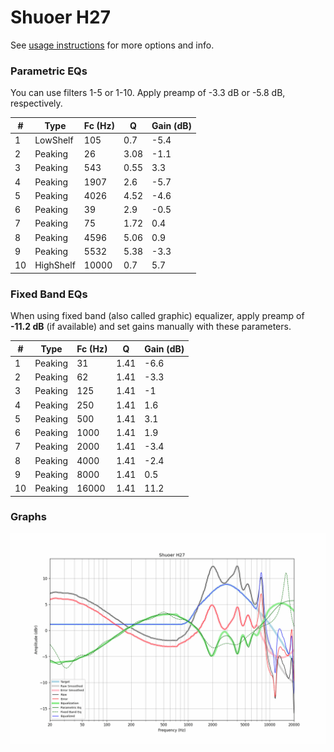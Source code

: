 # Shuoer H27
See [usage instructions](https://github.com/jaakkopasanen/AutoEq#usage) for more options and info.

### Parametric EQs
You can use filters 1-5 or 1-10. Apply preamp of -3.3 dB or -5.8 dB, respectively.

|   # | Type      |   Fc (Hz) |    Q |   Gain (dB) |
|-----|-----------|-----------|------|-------------|
|   1 | LowShelf  |       105 | 0.7  |        -5.4 |
|   2 | Peaking   |        26 | 3.08 |        -1.1 |
|   3 | Peaking   |       543 | 0.55 |         3.3 |
|   4 | Peaking   |      1907 | 2.6  |        -5.7 |
|   5 | Peaking   |      4026 | 4.52 |        -4.6 |
|   6 | Peaking   |        39 | 2.9  |        -0.5 |
|   7 | Peaking   |        75 | 1.72 |         0.4 |
|   8 | Peaking   |      4596 | 5.06 |         0.9 |
|   9 | Peaking   |      5532 | 5.38 |        -3.3 |
|  10 | HighShelf |     10000 | 0.7  |         5.7 |

### Fixed Band EQs
When using fixed band (also called graphic) equalizer, apply preamp of **-11.2 dB** (if available) and set gains manually with these parameters.

|   # | Type    |   Fc (Hz) |    Q |   Gain (dB) |
|-----|---------|-----------|------|-------------|
|   1 | Peaking |        31 | 1.41 |        -6.6 |
|   2 | Peaking |        62 | 1.41 |        -3.3 |
|   3 | Peaking |       125 | 1.41 |        -1   |
|   4 | Peaking |       250 | 1.41 |         1.6 |
|   5 | Peaking |       500 | 1.41 |         3.1 |
|   6 | Peaking |      1000 | 1.41 |         1.9 |
|   7 | Peaking |      2000 | 1.41 |        -3.4 |
|   8 | Peaking |      4000 | 1.41 |        -2.4 |
|   9 | Peaking |      8000 | 1.41 |         0.5 |
|  10 | Peaking |     16000 | 1.41 |        11.2 |

### Graphs
![](./Shuoer%20H27.png)
